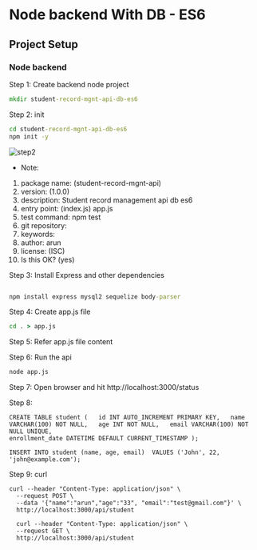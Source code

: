 # Node backend With DB - ES6

## Project Setup

### Node backend

Step 1: Create backend node project
````cmd
mkdir student-record-mgnt-api-db-es6
````

Step 2: init
````cmd
cd student-record-mgnt-api-db-es6
npm init -y

````
![step2](./docs/images/bk_project_step1.jpg)

*   Note:
1. package name: (student-record-mgnt-api)
2. version: (1.0.0)
3. description: Student record management api db es6
4. entry point: (index.js) app.js
5. test command: npm test
6. git repository: 
7. keywords:
8. author: arun
9. license: (ISC)
10. Is this OK? (yes) 

Step 3: Install Express and other dependencies
````cmd

npm install express mysql2 sequelize body-parser

````

Step 4: Create app.js file
````cmd
cd . > app.js
````

Step 5: Refer app.js file content  


Step 6: Run the api

````cmd
node app.js
````

Step 7: Open browser and hit http://localhost:3000/status 

Step 8: 
````
CREATE TABLE student (   id INT AUTO_INCREMENT PRIMARY KEY,   name VARCHAR(100) NOT NULL,   age INT NOT NULL,   email VARCHAR(100) NOT NULL UNIQUE,
enrollment_date DATETIME DEFAULT CURRENT_TIMESTAMP );

INSERT INTO student (name, age, email)  VALUES ('John', 22, 'john@example.com');

````
Step 9: curl

````
curl --header "Content-Type: application/json" \
  --request POST \
  --data '{"name":"arun","age":"33", "email":"test@gmail.com"}' \
  http://localhost:3000/api/student

  curl --header "Content-Type: application/json" \
  --request GET \
  http://localhost:3000/api/student
````    